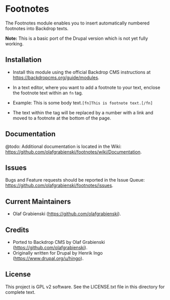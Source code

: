 Footnotes
=========

The Footnotes module enables you to insert automatically numbered footnotes
into Backdrop texts.

**Note:** This is a basic port of the Drupal version which is not yet fully working.

Installation
------------

- Install this module using the official Backdrop CMS instructions at
  https://backdropcms.org/guide/modules.

- In a text editor, where you want to add a footnote to your text, enclose the
footnote text within an `fn` tag.

- Example: This is some body text.`[fn]This is footnote text.[/fn]`

- The text within the tag will be replaced by a number with a link and moved
  to a footnote at the bottom of the page.

Documentation
-------------

@todo: Additional documentation is located in the Wiki:
https://github.com/olafgrabienski/footnotes/wiki/Documentation.

Issues
------

Bugs and Feature requests should be reported in the Issue Queue:
https://github.com/olafgrabienski/footnotes/issues.

Current Maintainers
-------------------

- Olaf Grabienski (https://github.com/olafgrabienski).

Credits
-------

- Ported to Backdrop CMS by Olaf Grabienski (https://github.com/olafgrabienski).
- Originally written for Drupal by Henrik Ingo (https://www.drupal.org/u/hingo).

License
-------

This project is GPL v2 software. See the LICENSE.txt file in this directory for
complete text.
